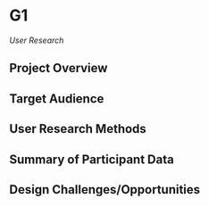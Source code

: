 # G1 
_User Research_

## Project Overview

## Target Audience

## User Research Methods

## Summary of Participant Data

## Design Challenges/Opportunities
